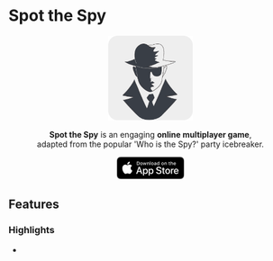 # Spot the Spy

<p align="center">
    <img src="https://github.com/Trevor3712/Spot-The-Spy/blob/dev/Spy%20See/screenshots/appIcon-rounded.png" width="150" height="150">
</p>

<p align="center">
    <b>Spot the Spy</b> is an engaging <b>online multiplayer game</b>,<br>  
        adapted from the popular 'Who is the Spy?' party icebreaker.
</p>

<p align="center">
    <img src="https://github.com/Trevor3712/Spot-The-Spy/blob/dev/Spy%20See/screenshots/App-Store-Icon.png">
</p>

## Features

### Highlights
* 
